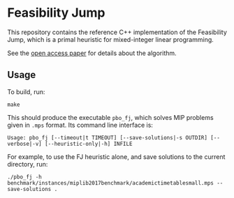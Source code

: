 # Feasibility Jump

This repository contains the reference C++ implementation of the Feasibility
Jump, which is a primal heuristic for mixed-integer linear programming.

See the [open access paper](https://link.springer.com/article/10.1007/s12532-023-00234-8) for details about
the algorithm.

## Usage

To build, run:

```
make
```

This should produce the executable `pbo_fj`, which solves MIP problems given
in `.mps` format. Its command line interface is:

```
Usage: pbo_fj [--timeout|t TIMEOUT] [--save-solutions|-s OUTDIR] [--verbose|-v] [--heuristic-only|-h] INFILE
```
 
For example, to use the FJ heuristic alone, and save solutions to the current
directory, run:

```
./pbo_fj -h benchmark/instances/miplib2017benchmark/academictimetablesmall.mps --save-solutions .
```
